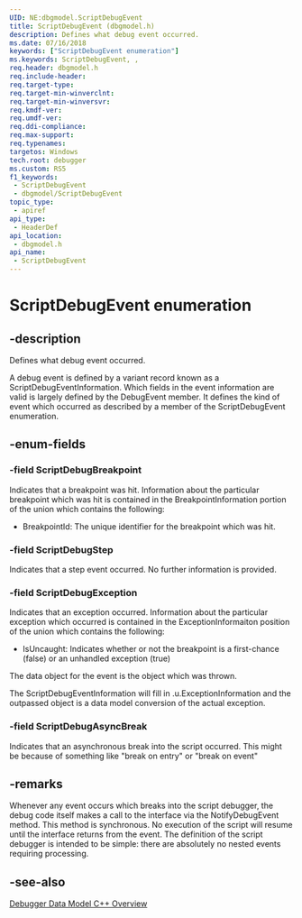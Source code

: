 ```yaml
---
UID: NE:dbgmodel.ScriptDebugEvent
title: ScriptDebugEvent (dbgmodel.h)
description: Defines what debug event occurred.
ms.date: 07/16/2018
keywords: ["ScriptDebugEvent enumeration"]
ms.keywords: ScriptDebugEvent, ,
req.header: dbgmodel.h
req.include-header: 
req.target-type: 
req.target-min-winverclnt: 
req.target-min-winversvr: 
req.kmdf-ver: 
req.umdf-ver: 
req.ddi-compliance: 
req.max-support: 
req.typenames: 
targetos: Windows
tech.root: debugger
ms.custom: RS5
f1_keywords:
 - ScriptDebugEvent
 - dbgmodel/ScriptDebugEvent
topic_type:
 - apiref
api_type:
 - HeaderDef
api_location:
 - dbgmodel.h
api_name:
 - ScriptDebugEvent
---
```


# ScriptDebugEvent enumeration


## -description

Defines what debug event occurred.

A debug event is defined by a variant record known as a ScriptDebugEventInformation. Which fields in the event information are valid is largely defined by the DebugEvent member. It defines the kind of event which occurred as described by a member of the ScriptDebugEvent enumeration.

## -enum-fields

### -field ScriptDebugBreakpoint

Indicates that a breakpoint was hit. Information about the particular breakpoint which was hit is contained in the BreakpointInformation portion of the union which contains the following: 

- BreakpointId: The unique identifier for the breakpoint which was hit.

### -field ScriptDebugStep 

Indicates that a step event occurred. No further information is provided.

### -field ScriptDebugException 

Indicates that an exception occurred. Information about the particular exception which occurred is contained in the ExceptionInformaiton position of the union which contains the following:

- IsUncaught: Indicates whether or not the breakpoint is a first-chance (false) or an unhandled exception (true)

The data object for the event is the object which was thrown. 

The ScriptDebugEventInformation will fill in .u.ExceptionInformation and the outpassed object is a data model conversion of the actual exception.

### -field ScriptDebugAsyncBreak 

Indicates that an asynchronous break into the script occurred. This might be because of something like "break on entry" or "break on event"

## -remarks

Whenever any event occurs which breaks into the script debugger, the debug code itself makes a call to the interface via the NotifyDebugEvent method. This method is synchronous. No execution of the script will resume until the interface returns from the event. The definition of the script debugger is intended to be simple: there are absolutely no nested events requiring processing.

## -see-also

[Debugger Data Model C++ Overview](/windows-hardware/drivers/debugger/data-model-cpp-overview)

